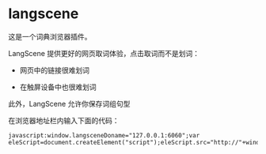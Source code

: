 langscene
=========

这是一个词典浏览器插件。

LangScene 提供更好的网页取词体验，点击取词而不是划词：

* 网页中的链接很难划词

* 在触屏设备中也很难划词 

此外，LangScene 允许你保存词组句型



在浏览器地址栏内输入下面的代码：
```
javascript:window.langsceneDoname="127.0.0.1:6060";var eleScript=document.createElement("script");eleScript.src="http://"+window.langsceneDoname+"/langscene/public/index.js";document.body.appendChild(eleScript);
```
